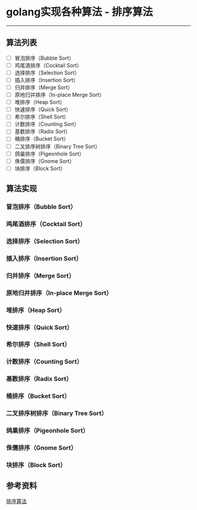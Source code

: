 # golang实现各种算法 - 排序算法

***

## 算法列表

- [ ] 冒泡排序（Bubble Sort）
- [ ] 鸡尾酒排序（Cocktail Sort）
- [ ] 选择排序（Selection Sort）
- [ ] 插入排序（Insertion Sort）
- [ ] 归并排序（Merge Sort）
- [ ] 原地归并排序（In-place Merge Sort）
- [ ] 堆排序（Heap Sort）
- [ ] 快速排序（Quick Sort）
- [ ] 希尔排序（Shell Sort）
- [ ] 计数排序（Counting Sort）
- [ ] 基数排序（Radix Sort）
- [ ] 桶排序（Bucket Sort）
- [ ] 二叉排序树排序（Binary Tree Sort）
- [ ] 鸽巢排序（Pigeonhole Sort）
- [ ] 侏儒排序（Gnome Sort）
- [ ] 块排序（Block Sort）

## 算法实现

### 冒泡排序（Bubble Sort）

### 鸡尾酒排序（Cocktail Sort）

### 选择排序（Selection Sort）

### 插入排序（Insertion Sort）

### 归并排序（Merge Sort）

### 原地归并排序（In-place Merge Sort）

### 堆排序（Heap Sort）

### 快速排序（Quick Sort）

### 希尔排序（Shell Sort）

### 计数排序（Counting Sort）

### 基数排序（Radix Sort）

### 桶排序（Bucket Sort）

### 二叉排序树排序（Binary Tree Sort）

### 鸽巢排序（Pigeonhole Sort）

### 侏儒排序（Gnome Sort）

### 块排序（Block Sort）

## 参考资料

[排序算法](https://zh.wikipedia.org/wiki/%E6%8E%92%E5%BA%8F%E7%AE%97%E6%B3%95)  
